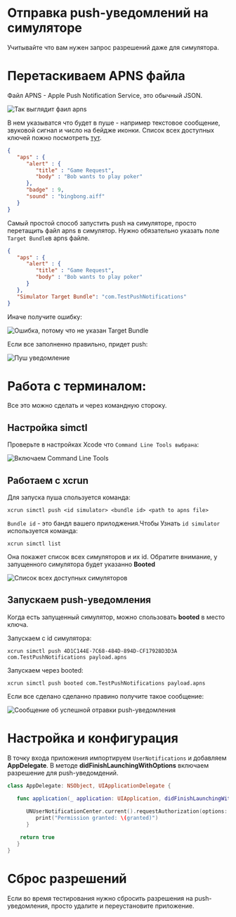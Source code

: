 # Отправка push-уведомлений на симуляторе

Учитывайте что вам нужен запрос разрешений даже для симулятора.

# Перетаскиваем APNS файла

Файл APNS - Apple Push Notification Service, это обычный JSON.

![Так выглядит фаил apns](https://cdn.sparrowcode.io/tutorials/push-notifications-simulator/apns-file.png)

В нем указыватся что будет в пуше - например текстовое сообщение, звуковой сигнал и число на бейдже иконки. Список всех доступных ключей пожно посмотреть [тут](https://developer.apple.com/documentation/usernotifications/unnotificationcontent).

```JSON
{
   "aps" : {
      "alert" : {
         "title" : "Game Request",
         "body" : "Bob wants to play poker"
      },
      "badge" : 9,
      "sound" : "bingbong.aiff"
   }
}
```

Самый простой способ запустить push на симуляторе, просто перетащить файл apns в симулятор. Нужно обязательно указать поле `Target Bundle`в apns файле.

```JSON
{
   "aps" : {
      "alert" : {
         "title" : "Game Request",
         "body" : "Bob wants to play poker"
      }
   },
   "Simulator Target Bundle": "com.TestPushNotifications"
}
```

Иначе получите ошибку:

![Ошибка, потому что не указан Target Bundle](https://cdn.sparrowcode.io/tutorials/push-notifications-simulator/invalid-notification.png)

Если все заполненно правильно, придет push:

![Пуш уведомление](https://cdn.sparrowcode.io/tutorials/push-notifications-simulator/push.png)

# Работа с терминалом:

Все это можно сделать и через командную стороку.

## Настройка simctl

Проверьте в настройках Xcode что `Command Line Tools выбрана`:

![Включаем Command Line Tools](https://cdn.sparrowcode.io/tutorials/push-notifications-simulator/command-line-tools.png)

## Работаем с xcrun

Для запуска пуша спользуется команда:

```console
xcrun simctl push <id simulator> <bundle id> <path to apns file>
```

`Bundle id` - это бандл вашего прилоджения.Чтобы Узнать `id simulator` используется команда:

```console
xcrun simctl list
```

Она покажет список всех симуляторов и их id. Обратите внимание, у запущенного симулятора будет указанно **Booted**

![Список всех доступных симуляторов](https://cdn.sparrowcode.io/tutorials/push-notifications-simulator/id-simulator-list.png)

## Запускаем push-уведомления

Когда есть запущенный симулятор, можно спользовать **booted** в место ключа.

Запускаем с id симулятора:

```console
xcrun simctl push 4D1C144E-7C68-484D-894D-CF17928D3D3A com.TestPushNotifications payload.apns
```

Запускаем через booted:

```console
xcrun simctl push booted com.TestPushNotifications payload.apns
```

Если все сделано сделанно правино получите такое сообщение:

![Сообщение об успешной отравки push-уведомления](https://cdn.sparrowcode.io/tutorials/push-notifications-simulator/notification-sent.png)

# Настройка и конфигурация

В точку входа приложения импортируем `UserNotifications` и добавляем **AppDelegate**. В методе **didFinishLaunchingWithOptions** включаем разрешение для push-уведомдений.

```swift
class AppDelegate: NSObject, UIApplicationDelegate {

   func application(_ application: UIApplication, didFinishLaunchingWithOptions launchOptions: [UIApplication.LaunchOptionsKey : Any]? = nil) -> Bool {
    
      UNUserNotificationCenter.current().requestAuthorization(options: [.alert, .sound, .badge]) {(granted, error) in
         print("Permission granted: \(granted)")
      }

    return true
   }
}
```

# Сброс разрешений

Если во время тестирования нужно сбросить разрешения на push-уведомления, просто удалите и переустановите приложение.